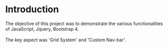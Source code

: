 # Introduction
The objective of this project was to demonstrate the various functionalities of JavaScript, Jquery, Bootstrap 4.<br/><br/> The key aspect was 'Grid System' and 'Custom Nav-bar'. 
